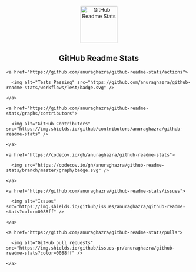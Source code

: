 <p align="center">

 <img width="100px" src="https://res.cloudinary.com/anuraghazra/image/upload/v1594908242/logo_ccswme.svg" align="center" alt="GitHub Readme Stats" />

 <h2 align="center">GitHub Readme Stats</h2>
 </p>
  <p align="center">

    <a href="https://github.com/anuraghazra/github-readme-stats/actions">

      <img alt="Tests Passing" src="https://github.com/anuraghazra/github-readme-stats/workflows/Test/badge.svg" />

    </a>

    <a href="https://github.com/anuraghazra/github-readme-stats/graphs/contributors">

      <img alt="GitHub Contributors" src="https://img.shields.io/github/contributors/anuraghazra/github-readme-stats" />

    </a>

    <a href="https://codecov.io/gh/anuraghazra/github-readme-stats">

      <img src="https://codecov.io/gh/anuraghazra/github-readme-stats/branch/master/graph/badge.svg" />

    </a>

    <a href="https://github.com/anuraghazra/github-readme-stats/issues">

      <img alt="Issues" src="https://img.shields.io/github/issues/anuraghazra/github-readme-stats?color=0088ff" />

    </a>

    <a href="https://github.com/anuraghazra/github-readme-stats/pulls">

      <img alt="GitHub pull requests" src="https://img.shields.io/github/issues-pr/anuraghazra/github-readme-stats?color=0088ff" />

    </a>
